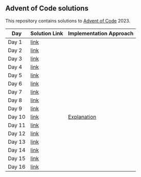 ## Advent of Code solutions

This repository contains solutions to [Advent of Code](https://adventofcode.com/) 2023.

|Day | Solution Link| Implementation Approach |
|----|--------------|---|
|Day 1 | [link](day1/main.go)||
|Day 2| [link](day2/main.go)||
|Day 3| [link](day3/main.go)||
|Day 4| [link](day4/main.go)||
|Day 5| [link](day5/main.go)||
|Day 6| [link](day6/main.go)||
|Day 7| [link](day7/main.go)||
|Day 8| [link](day8/main.go)||
|Day 9| [link](day9/main.go)||
|Day 10| [link](day10/main.go)| [Explanation](day10/README.md)|
|Day 11| [link](day11/main.go)||
|Day 12| [link](day12/main.go)||
|Day 13| [link](day13/main.go)||
|Day 14| [link](day14/main.go)||
|Day 15| [link](day15/main.go)||
|Day 16| [link](day16/main.go)||